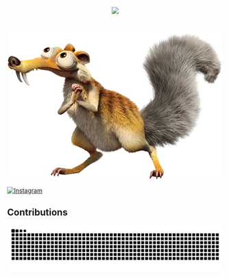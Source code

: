   <!-- 
  crei uma pendrive bootavel usando o rufus, e a iso do kali linux. Esquema de partição MBR. 
     vou querer usar esse Sistema apenas no pendrive, ou seja, as coisas que eu fizer nele deveram ficar salvas no pendrive, dai eu desplugar o pendrive não quero perder essas coisas. Devo primero executado como persistente né?
  -->


<div align="center">
  <!--<img src="https://readme-typing-svg.herokuapp.com?font=Merriweather&size=25&duration=2000&pause=500&vCenter=true&width=435&lines=Ola!;Eu+sou+o+Andr%C3%A9+Alvino%F0%9F%91%8B"> -->
  
  <img src="https://readme-typing-svg.demolab.com?font=Merriweather&pause=1000&size=25&width=435&lines=+Ola!+Eu+sou+o+Andr%C3%A9+Alvino%F0%9F%91%8B">
  <!-- site: https://readme-typing-svg.herokuapp.com/demo/ -->
</div>


#
<img src="https://github.com/euandr/euandr/blob/main/Scrat_29.webp" alt="Texto Alternativo">

<!--  Ícone/Redes sociais -->
[![Instagram](https://img.shields.io/badge/Instagram-E4405F?style=for-the-badge&logo=instagram&logoColor=white
)](https://www.instagram.com/_oqandrefaria_/?igsh=cGltZmFzMXd0NzVs)




## Contributions

<picture align="center">
  <source media="(prefers-color-scheme: dark)" srcset="https://raw.githubusercontent.com/euandr/euandr/output/github-contribution-grid-snake-dark.svg">
  <source media="(prefers-color-scheme: light)" srcset="https://raw.githubusercontent.com/euandr/euandr/output/github-contribution-grid-snake-dark.svg">
  <img align="center" alt="github contribution grid snake animation" src="https://raw.githubusercontent.com/euandr/euandr/output/github-contribution-grid-snake.svg">
</picture>
